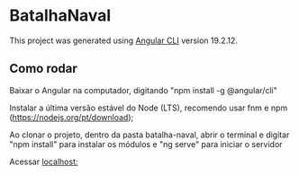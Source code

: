 # BatalhaNaval

This project was generated using [Angular CLI](https://github.com/angular/angular-cli) version 19.2.12.

## Como rodar

Baixar o Angular na computador, digitando "npm install -g @angular/cli"

Instalar a última versão estável do Node (LTS), recomendo usar fnm e npm (https://nodejs.org/pt/download);

Ao clonar o projeto, dentro da pasta batalha-naval, abrir o terminal e digitar "npm install" para instalar os módulos e "ng serve" para iniciar o servidor

Acessar [localhost:](http://localhost:4200/pages/home)
